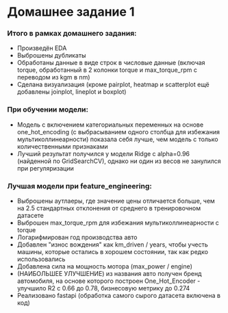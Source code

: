 # Домашнее задание 1
### Итого в рамках домашнего задания:
* Произведён EDA
* Выброшены дубликаты
* Обработаны данные в виде строк в числовые данные (включая torque, обработанный в 2 колонки torque и max_torque_rpm с переводом из kgm в nm)
* Сделана визуализация (кроме pairplot, heatmap и scatterplot ещё добавлены joinplot, lineplot и boxplot)

### При обучении модели:
* Модель с включением категориальных переменных на основе one_hot_encoding (с выбрасыванием одного столбца для избежания мультиколлинеарности) показала себя лучше, чем модель с только количественными признаками
* Лучший результат получился у модели Ridge с alpha=0.96 (найденной по GridSearchCV), однако ни один из весов не занулился при регуляризации

### Лучшая модели при feature_engineering:
* Выброшены аутлаеры, где значение цены отличается больше, чем на 2.5 стандартных отклонения от среднего в тренировочном датасете
* Выброшен max_torque_rpm для избежания мультиколлинеарности с torque
* Логарифмирован год производства авто
* Добавлен "износ вождения" как km_driven / years, чтобы учесть машины, которые остались в хорошем состоянии, так как редко использовались
* Добавлена сила на мощность мотора (max_power / engine)
* (НАИБОЛЬШЕЕ УЛУЧШЕНИЕ) из названия авто получен бренд автомобиля, на основе которого построен One_Hot_Encoder - улучшило R2 с 0.66 до 0.78, бизнесовую метрику до 0.274
* Реализовано fastapi (обработка самого сырого датасета включена в код)